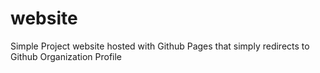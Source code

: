# website
Simple Project website hosted with Github Pages that simply redirects to Github Organization Profile
